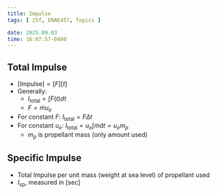 ```yaml
---
title: Impulse
tags: [ 25f, ENAE457, Topics ]

date: 2025.09.03
time: 16:07:57-0400
---
```


## Total Impulse
- $[\text{Impulse}] = [F][t]$
- Generally:
    - $I_{\text{total}} = \int F(t) dt$
    - $F = \dot{m} u_e$
- For constant $F$: $I_{\text{total}} = F \Delta t$
- For constant $u_e$: $I_{\text{total}} = u_e \int \dot{m} \mathrm{d}t = u_e m_p$
    - $m_p$ is propellant mass (only amount used)

## Specific Impulse
- Total Impulse per unit mass (weight at sea level) of propellant used
- $I_{\text{sp}}$, measured in $\text{[sec]}$
